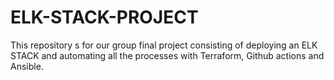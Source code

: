 # ELK-STACK-PROJECT
This repository s for our group final project consisting of deploying an ELK STACK and automating all the processes with Terraform, Github actions and Ansible.
